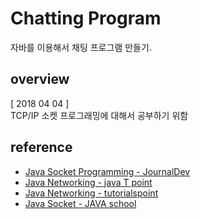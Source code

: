 # Chatting Program
자바를 이용해서 채팅 프로그램 만들기. 

## overview
[ 2018 04 04 ]  
TCP/IP 소켓 프로그래밍에 대해서 공부하기 위함

## reference 
* [Java Socket Programming - JournalDev](https://www.journaldev.com/741/java-socket-programming-server-client)
* [Java Networking - java T point](https://www.javatpoint.com/java-networking)
* [Java Networking - tutorialspoint](https://www.tutorialspoint.com/java/java_networking.htm)
* [Java Socket - JAVA school](http://java-school.net/java/Socket)

